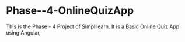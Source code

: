 # Phase--4-OnlineQuizApp
This is the Phase - 4 Project of Simplilearn. It is a Basic Online Quiz App using Angular,
